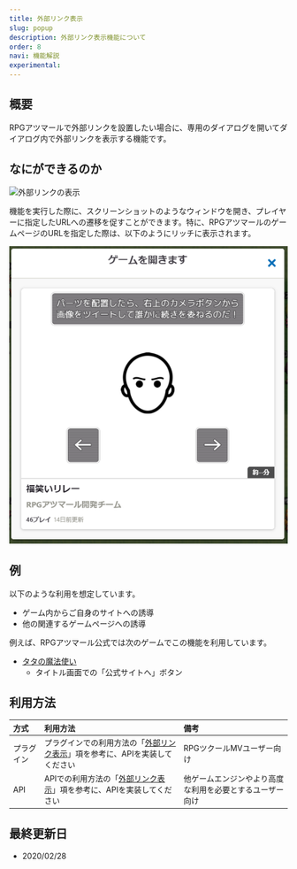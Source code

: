 ```yaml
---
title: 外部リンク表示
slug: popup
description: 外部リンク表示機能について
order: 8
navi: 機能解説
experimental: 
---
```

    
## 概要
RPGアツマールで外部リンクを設置したい場合に、専用のダイアログを開いてダイアログ内で外部リンクを表示する機能です。
    
## なにができるのか
![外部リンクの表示](/images/popup_sample.png)

機能を実行した際に、スクリーンショットのようなウィンドウを開き、プレイヤーに指定したURLへの遷移を促すことができます。特に、RPGアツマールのゲームページのURLを指定した際は、以下のようにリッチに表示されます。
  
![ゲームの表示](/images/popup_game_sample.png)
    
## 例
以下のような利用を想定しています。
 - ゲーム内からご自身のサイトへの誘導
 - 他の関連するゲームページへの誘導
  
例えば、RPGアツマール公式では次のゲームでこの機能を利用しています。
 - [タタの魔法使い](https://game.nicovideo.jp/atsumaru/games/gm7601)
    - タイトル画面での「公式サイトへ」ボタン
    
## 利用方法

方式|利用方法|備考
:---|:---|:---
プラグイン|プラグインでの利用方法の「[外部リンク表示](/plugins/popup)」項を参考に、APIを実装してください|RPGツクールMVユーザー向け
API|APIでの利用方法の「[外部リンク表示](/apis/popup)」項を参考に、APIを実装してください|他ゲームエンジンやより高度な利用を必要とするユーザー向け

    
## 最終更新日
 - 2020/02/28
